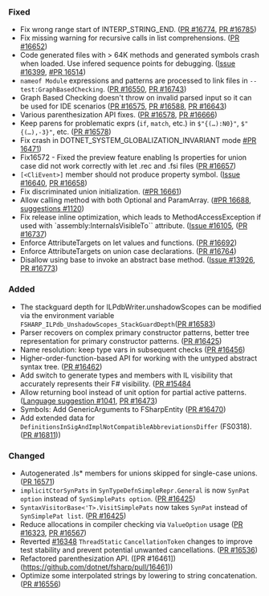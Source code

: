 ### Fixed

* Fix wrong range start of INTERP_STRING_END. ([PR #16774](https://github.com/dotnet/fsharp/pull/16774), [PR #16785](https://github.com/dotnet/fsharp/pull/16785))
* Fix missing warning for recursive calls in list comprehensions. ([PR #16652](https://github.com/dotnet/fsharp/pull/16652))
* Code generated files with > 64K methods and generated symbols crash when loaded. Use infered sequence points for debugging. ([Issue #16399](https://github.com/dotnet/fsharp/issues/16399), [#PR 16514](https://github.com/dotnet/fsharp/pull/16514))
* `nameof Module` expressions and patterns are processed to link files in `--test:GraphBasedChecking`. ([PR #16550](https://github.com/dotnet/fsharp/pull/16550), [PR #16743](https://github.com/dotnet/fsharp/pull/16743))
* Graph Based Checking doesn't throw on invalid parsed input so it can be used for IDE scenarios ([PR #16575](https://github.com/dotnet/fsharp/pull/16575), [PR #16588](https://github.com/dotnet/fsharp/pull/16588), [PR #16643](https://github.com/dotnet/fsharp/pull/16643))
* Various parenthesization API fixes. ([PR #16578](https://github.com/dotnet/fsharp/pull/16578), [PR #16666](https://github.com/dotnet/fsharp/pull/16666))
* Keep parens for problematic exprs (`if`, `match`, etc.) in `$"{(…):N0}"`, `$"{(…),-3}"`, etc. ([PR #16578](https://github.com/dotnet/fsharp/pull/16578))
* Fix crash in DOTNET_SYSTEM_GLOBALIZATION_INVARIANT mode [#PR 16471](https://github.com/dotnet/fsharp/pull/16471))
* Fix16572 - Fixed the preview feature enabling Is properties for union case did not work correctly with let .rec and .fsi files ([PR #16657](https://github.com/dotnet/fsharp/pull/16657))
* `[<CliEvent>]` member should not produce property symbol. ([Issue #16640](https://github.com/dotnet/fsharp/issues/16640), [PR #16658](https://github.com/dotnet/fsharp/pull/16658))
* Fix discriminated union initialization. ([#PR 16661](https://github.com/dotnet/fsharp/pull/16661))
* Allow calling method with both Optional and ParamArray. ([#PR 16688](https://github.com/dotnet/fsharp/pull/16688), [suggestions #1120](https://github.com/fsharp/fslang-suggestions/issues/1120))
* Fix release inline optimization, which leads to MethodAccessException if used with `assembly:InternalsVisibleTo`` attribute. ([Issue #16105](https://github.com/dotnet/fsharp/issues/16105), ([PR #16737](https://github.com/dotnet/fsharp/pull/16737))
* Enforce AttributeTargets on let values and functions. ([PR #16692](https://github.com/dotnet/fsharp/pull/16692))
* Enforce AttributeTargets on union case declarations. ([PR #16764](https://github.com/dotnet/fsharp/pull/16764))
* Disallow using base to invoke an abstract base method. ([Issue #13926](https://github.com/dotnet/fsharp/issues/13926), [PR #16773](https://github.com/dotnet/fsharp/pull/16773))

### Added

* The stackguard depth for ILPdbWriter.unshadowScopes can be modified via the environment variable `FSHARP_ILPdb_UnshadowScopes_StackGuardDepth`([PR #16583](https://github.com/dotnet/fsharp/pull/16583))
* Parser recovers on complex primary constructor patterns, better tree representation for primary constructor patterns. ([PR #16425](https://github.com/dotnet/fsharp/pull/16425))
* Name resolution: keep type vars in subsequent checks ([PR #16456](https://github.com/dotnet/fsharp/pull/16456))
* Higher-order-function-based API for working with the untyped abstract syntax tree. ([PR #16462](https://github.com/dotnet/fsharp/pull/16462))
* Add switch to generate types and members with  IL visibility that accurately represents their F# visibility. ([PR #15484](https://github.com/dotnet/fsharp/pull/15484)
* Allow returning bool instead of unit option for partial active patterns. ([Language suggestion #1041](https://github.com/fsharp/fslang-suggestions/issues/1041), [PR #16473](https://github.com/dotnet/fsharp/pull/16473))
* Symbols: Add GenericArguments to FSharpEntity ([PR #16470](https://github.com/dotnet/fsharp/pull/16470))
* Add extended data for `DefinitionsInSigAndImplNotCompatibleAbbreviationsDiffer` (FS0318). ([PR #16811](https://github.com/dotnet/fsharp/pull/16811)))

### Changed

* Autogenerated .Is* members for unions skipped for single-case unions. ([PR 16571](https://github.com/dotnet/fsharp/pull/16571))
* `implicitCtorSynPats` in `SynTypeDefnSimpleRepr.General` is now `SynPat option` instead of `SynSimplePats option`. ([PR #16425](https://github.com/dotnet/fsharp/pull/16425))
* `SyntaxVisitorBase<'T>.VisitSimplePats` now takes `SynPat` instead of `SynSimplePat list`. ([PR #16425](https://github.com/dotnet/fsharp/pull/16425))
* Reduce allocations in compiler checking via `ValueOption` usage ([PR #16323](https://github.com/dotnet/fsharp/pull/16323), [PR #16567](https://github.com/dotnet/fsharp/pull/16567))
* Reverted [#16348](https://github.com/dotnet/fsharp/pull/16348) `ThreadStatic` `CancellationToken` changes to improve test stability and prevent potential unwanted cancellations. ([PR #16536](https://github.com/dotnet/fsharp/pull/16536))
* Refactored parenthesization API. ([PR #16461])(https://github.com/dotnet/fsharp/pull/16461))
* Optimize some interpolated strings by lowering to string concatenation. ([PR #16556](https://github.com/dotnet/fsharp/pull/16556))
